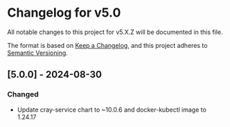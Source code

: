 # Changelog for v5.0

All notable changes to this project for v5.X.Z will be documented in this file.

The format is based on [Keep a Changelog](https://keepachangelog.com/en/1.0.0/),
and this project adheres to [Semantic Versioning](https://semver.org/spec/v2.0.0.html).

## [5.0.0] - 2024-08-30

### Changed

- Update cray-service chart to ~10.0.6 and docker-kubectl image to 1.24.17
